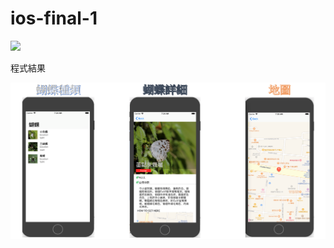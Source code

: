 # ios-final-1

<img src=https://www.ncnu.edu.tw/ncnuweb/units/share/全校共用/web_material/images/banner/banner_4.gif>

程式結果

![Alt text](https://github.com/NGKAWAI/ios-mid/blob/master/%E6%93%B7%E5%8F%96.PNG)
